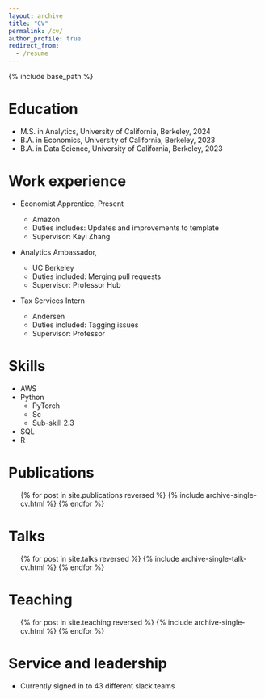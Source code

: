 ```yaml
---
layout: archive
title: "CV"
permalink: /cv/
author_profile: true
redirect_from:
  - /resume
---
```


{% include base_path %}

Education
======
* M.S. in Analytics, University of California, Berkeley, 2024
* B.A. in Economics, University of California, Berkeley, 2023
* B.A. in Data Science, University of California, Berkeley, 2023

Work experience
======
* Economist Apprentice, Present
  * Amazon
  * Duties includes: Updates and improvements to template
  * Supervisor: Keyi Zhang

* Analytics Ambassador, 
  * UC Berkeley
  * Duties included: Merging pull requests
  * Supervisor: Professor Hub

* Tax Services Intern
  * Andersen
  * Duties included: Tagging issues
  * Supervisor: Professor
  
Skills
======
* AWS
* Python
  * PyTorch
  * Sc
  * Sub-skill 2.3
* SQL
* R

Publications
======
  <ul>{% for post in site.publications reversed %}
    {% include archive-single-cv.html %}
  {% endfor %}</ul>
  
Talks
======
  <ul>{% for post in site.talks reversed %}
    {% include archive-single-talk-cv.html  %}
  {% endfor %}</ul>
  
Teaching
======
  <ul>{% for post in site.teaching reversed %}
    {% include archive-single-cv.html %}
  {% endfor %}</ul>
  
Service and leadership
======
* Currently signed in to 43 different slack teams
